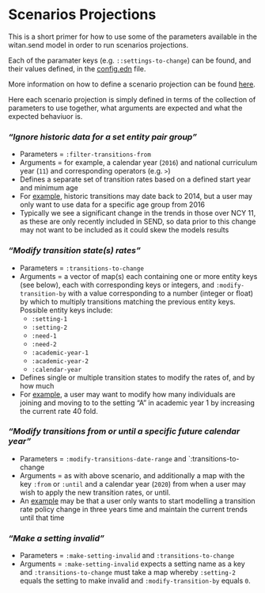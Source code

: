 # Scenarios Projections

This is a short primer for how to use some of the parameters available in the witan.send model in order to run scenarios projections.

Each of the paramater keys (e.g. `::settings-to-change`) can be found, and their values defined, in the [config.edn](https://github.com/MastodonC/witan.send/blob/master/data/demo/config.edn) file.

More information on how to define a scenario projection can be found [here](https://docs.google.com/document/d/1lQ2RrESpiyU5x2YUY8YvT287K4iq6NJw4jqHUIqC2VM/edit?ts=5b7d6444#heading=h.ebeiyry5kb3k).

Here each scenario projection is simply defined in terms of the collection of parameters to use together, what arguments are expected and what the expected behaviuor is.

### _“Ignore historic data for a set entity pair group”_

* Parameters = `:filter-transitions-from`
* Arguments = for example, a calendar year (`2016`) and national curriculum year (`11`) and corresponding operators (e.g. `>`)
* Defines a separate set of transition rates based on a defined start year and minimum age
* For [example](https://gist.github.com/seb231/c752e3a8562017c29ea0df01f76b0169), historic transitions may date back to 2014, but a user may only want to use data for a specific age group from 2016
* Typically we see a significant change in the trends in those over NCY 11, as these are only recently included in SEND, so data prior to this change may not want to be included as it could skew the models results

### _“Modify transition state(s) rates”_

* Parameters = `:transitions-to-change`
* Arguments = a vector of map(s) each containing one or more entity keys (see below), each with corresponding keys or integers, and `:modify-transition-by` with a value corresponding to a number (integer or float) by which to multiply transitions matching the previous entity keys. Possible entity keys include:
  * `:setting-1`
  * `:setting-2`
  * `:need-1`
  * `:need-2`
  * `:academic-year-1`
  * `:academic-year-2`
  * `:calendar-year`
* Defines single or multiple transition states to modify the rates of, and by how much
* For [example](https://github.com/MastodonC/witan.send/blob/83cacebd36053a6e74f94ea36cdadac98cd8335a/data/demo/config-transitions-to-change.edn), a user may want to modify how many individuals are joining and moving to to the setting “A” in academic year 1 by increasing the current rate 40 fold.

### _“Modify transitions from or until a specific future calendar year”_

* Parameters = `:modify-transitions-date-range` and `:transitions-to-change
* Arguments = as with above scenario, and additionally a map with the key `:from` or `:until` and a calendar year (`2020`) from when a user may wish to apply the new transition rates, or until.
* An [example](https://gist.github.com/seb231/0218cb773df526e4e99b992db028703d) may be that a user only wants to start modelling a transition rate policy change in three years time and maintain the current trends until that time

### _“Make a setting invalid”_

* Parameters = `:make-setting-invalid` and `:transitions-to-change`
* Arguments = `:make-setting-invalid` expects a setting name as a key and `:transitions-to-change` must take a map whereby `:setting-2` equals the setting to make invalid and `:modify-transition-by` equals `0`.
